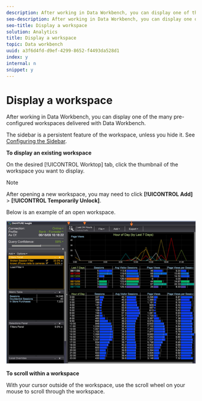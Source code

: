 ```yaml
---
description: After working in Data Workbench, you can display one of the many pre-configured workspaces delivered with Data Workbench.
seo-description: After working in Data Workbench, you can display one of the many pre-configured workspaces delivered with Data Workbench.
seo-title: Display a workspace
solution: Analytics
title: Display a workspace
topic: Data workbench
uuid: a3f6d4fd-d9ef-4299-8652-f4493da528d1
index: y
internal: n
snippet: y
---
```


# Display a workspace

After working in Data Workbench, you can display one of the many pre-configured workspaces delivered with Data Workbench.

 The sidebar is a persistent feature of the workspace, unless you hide it. See [Configuring the Sidebar](../../c-get-started/c-config-sidebar.md#concept_41DB771B302E43018E5A9DAA40B397E6).

**To display an existing workspace**

On the desired [!UICONTROL Worktop] tab, click the thumbnail of the workspace you want to display.

>[!NOTE]
>
>After opening a new workspace, you may need to click **[!UICONTROL Add]** > **[!UICONTROL Temporarily Unlock]**.

Below is an example of an open workspace.

![](assets/client-dis.png)

**To scroll within a workspace**

With your cursor outside of the workspace, use the scroll wheel on your mouse to scroll through the workspace. 
